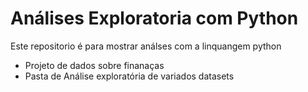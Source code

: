 # Análises Exploratoria com Python

Este repositorio é para mostrar análses com a linquangem python 

<ul>
  <li>Projeto de dados sobre finanaças 
  <li>Pasta de Análise exploratória de variados datasets 
